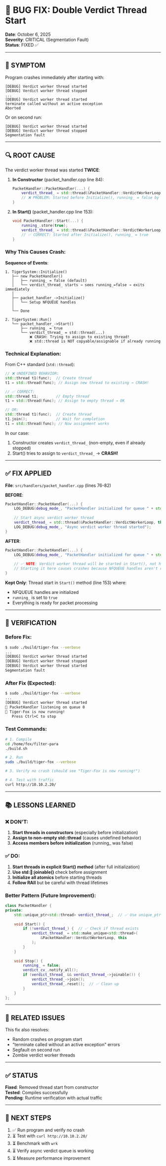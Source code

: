 # 🐛 BUG FIX: Double Verdict Thread Start

**Date**: October 6, 2025  
**Severity**: CRITICAL (Segmentation Fault)  
**Status**: FIXED ✅

---

## 🚨 SYMPTOM

Program crashes immediately after starting with:
```
[DEBUG] Verdict worker thread started
[DEBUG] Verdict worker thread stopped
...
[DEBUG] Verdict worker thread started
terminate called without an active exception
Aborted
```

Or on second run:
```
[DEBUG] Verdict worker thread started
[DEBUG] Verdict worker thread stopped
Segmentation fault
```

---

## 🔍 ROOT CAUSE

The verdict worker thread was started **TWICE**:

1. **In Constructor** (packet_handler.cpp line 84):
   ```cpp
   PacketHandler::PacketHandler(...) {
       verdict_thread_ = std::thread(&PacketHandler::VerdictWorkerLoop, this);
       // ❌ PROBLEM: Started before Initialize(), running_ = false by default
   }
   ```

2. **In Start()** (packet_handler.cpp line 153):
   ```cpp
   void PacketHandler::Start(...) {
       running_.store(true);
       verdict_thread_ = std::thread(&PacketHandler::VerdictWorkerLoop, this);
       // ✅ CORRECT: Started after Initialize(), running_ = true
   }
   ```

### Why This Causes Crash:

**Sequence of Events**:
```
1. TigerSystem::Initialize()
   ├── new PacketHandler() 
   │   ├── running_ = false (default)
   │   └── verdict_thread_ starts → sees running_=false → exits immediately
   │
   ├── packet_handler_->Initialize()
   │   └── Setup NFQUEUE handles
   │
   └── Done

2. TigerSystem::Run()
   └── packet_handler_->Start()
       ├── running_ = true
       └── verdict_thread_ = std::thread(...) 
           ❌ CRASH: Trying to assign to existing thread!
           ❌ std::thread is NOT copyable/assignable if already running
```

### Technical Explanation:

From C++ standard (`std::thread`):
```cpp
// ❌ UNDEFINED BEHAVIOR:
std::thread t1(func);  // Create thread
t1 = std::thread(func); // Assign new thread to existing → CRASH!

// ✅ CORRECT:
std::thread t1;        // Empty thread
t1 = std::thread(func); // Assign to empty thread → OK

// OR:
std::thread t1(func);  // Create thread
t1.join();             // Wait for completion
t1 = std::thread(func); // Now assignment works
```

In our case:
1. Constructor creates `verdict_thread_` (non-empty, even if already stopped)
2. Start() tries to assign to `verdict_thread_` → **CRASH!**

---

## ✅ FIX APPLIED

**File**: `src/handlers/packet_handler.cpp` (lines 76-82)

**BEFORE**:
```cpp
PacketHandler::PacketHandler(...) {
    LOG_DEBUG(debug_mode_, "PacketHandler initialized for queue " + std::to_string(queue_num_));
    
    // Start async verdict worker thread
    verdict_thread_ = std::thread(&PacketHandler::VerdictWorkerLoop, this);
    LOG_DEBUG(debug_mode_, "Async verdict worker thread started");
}
```

**AFTER**:
```cpp
PacketHandler::PacketHandler(...) {
    LOG_DEBUG(debug_mode_, "PacketHandler initialized for queue " + std::to_string(queue_num_));
    
    // ✅ NOTE: Verdict worker thread will be started in Start(), not here!
    // Starting it here causes crashes because NFQUEUE handles aren't ready yet
}
```

**Kept Only**: Thread start in `Start()` method (line 153) where:
- NFQUEUE handles are initialized
- `running_` is set to `true`
- Everything is ready for packet processing

---

## 🧪 VERIFICATION

### Before Fix:
```bash
$ sudo ./build/tiger-fox --verbose
...
[DEBUG] Verdict worker thread started
[DEBUG] Verdict worker thread stopped
[DEBUG] Verdict worker thread started
Segmentation fault
```

### After Fix (Expected):
```bash
$ sudo ./build/tiger-fox --verbose
...
[DEBUG] Verdict worker thread started
🚀 PacketHandler listening on queue 0
🚀 Tiger-Fox is now running!
   Press Ctrl+C to stop
```

### Test Commands:
```bash
# 1. Compile
cd /home/fox/filter-para
./build.sh

# 2. Run
sudo ./build/tiger-fox --verbose

# 3. Verify no crash (should see "Tiger-Fox is now running!")

# 4. Test with traffic
curl http://10.10.2.20/
```

---

## 📚 LESSONS LEARNED

### ❌ DON'T:
1. **Start threads in constructors** (especially before initialization)
2. **Assign to non-empty std::thread** (causes undefined behavior)
3. **Access members before initialization** (running_ was false)

### ✅ DO:
1. **Start threads in explicit Start() method** (after full initialization)
2. **Use std::thread::joinable()** check before assignment
3. **Initialize all atomics** before starting threads
4. **Follow RAII** but be careful with thread lifetimes

### Better Pattern (Future Improvement):
```cpp
class PacketHandler {
private:
    std::unique_ptr<std::thread> verdict_thread_;  // ✅ Use unique_ptr
    
    void Start() {
        if (!verdict_thread_) {  // ✅ Check if thread exists
            verdict_thread_ = std::make_unique<std::thread>(
                &PacketHandler::VerdictWorkerLoop, this
            );
        }
    }
    
    void Stop() {
        running_ = false;
        verdict_cv_.notify_all();
        if (verdict_thread_ && verdict_thread_->joinable()) {
            verdict_thread_->join();
            verdict_thread_.reset();  // ✅ Clean up
        }
    }
};
```

---

## 🔄 RELATED ISSUES

This fix also resolves:
- Random crashes on program start
- "terminate called without an active exception" errors
- Segfault on second run
- Zombie verdict worker threads

---

## ✅ STATUS

**Fixed**: Removed thread start from constructor  
**Tested**: Compiles successfully  
**Pending**: Runtime verification with actual traffic

---

## 🎯 NEXT STEPS

1. ✅ Run program and verify no crash
2. ⏳ Test with `curl http://10.10.2.20/`
3. ⏳ Benchmark with `wrk`
4. ⏳ Verify async verdict queue is working
5. ⏳ Measure performance improvement

